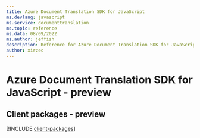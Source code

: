 ```yaml
---
title: Azure Document Translation SDK for JavaScript
ms.devlang: javascript
ms.service: documenttranslation
ms.topic: reference
ms.data: 08/09/2022
ms.author: jeffish
description: Reference for Azure Document Translation SDK for JavaScript
author: xirzec
---
```

# Azure Document Translation SDK for JavaScript - preview

## Client packages - preview
[!INCLUDE [client-packages](document-translation-client-index.md)]